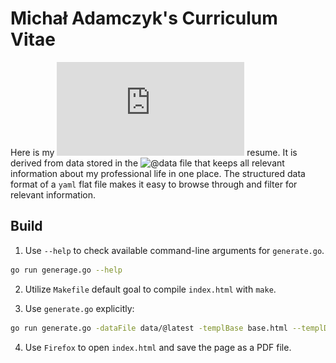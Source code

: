 # Michał Adamczyk's Curriculum Vitae

Here is my
![@latest](https://github.com/mdm-code/cv/blob/main/michal-adamczyk.pdf)
resume. It is derived from data stored in the
![@data](https://github.com/mdm-code/cv/blob/main/data/data.yaml) file that
keeps all relevant information about my professional life in one place. The
structured data format of a `yaml` flat file makes it easy to browse through
and filter for relevant information.


## Build

1. Use `--help` to check available command-line arguments for `generate.go`.

```sh
go run generage.go --help
```

2. Utilize `Makefile` default goal to compile `index.html` with `make`.


3. Use `generate.go` explicitly:

```sh
go run generate.go -dataFile data/@latest -templBase base.html --templDir template/index.html > index.html
```

4. Use `Firefox` to open `index.html` and save the page as a PDF file.
